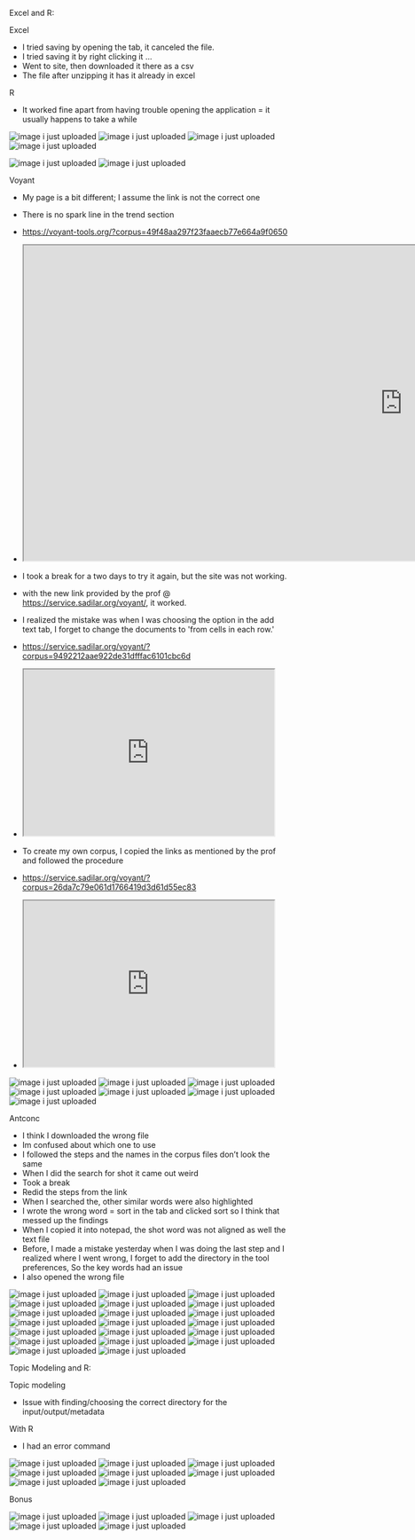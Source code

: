 Excel and R:

Excel 
-	I tried saving by opening the tab, it canceled the file.
-	I tried saving it by right clicking it …
-	Went to site, then downloaded it there as a csv
-	The file after unzipping it has it already in excel 

R
-	It worked fine apart from having trouble opening the application = it usually happens to take a while 

![image i just uploaded](excel1.JPG)
![image i just uploaded](excel2.JPG)
![image i just uploaded](excel3.JPG)
![image i just uploaded](excel4.JPG)

![image i just uploaded](R1.JPG)
![image i just uploaded](R2.JPG)

Voyant 

-	My page is a bit different; I assume the link is not the correct one
-	There is no spark line in the trend section 
-	https://voyant-tools.org/?corpus=49f48aa297f23faaecb77e664a9f0650
-	<iframe style='width: 1366px; height: 569px;' src='https://voyant-tools.org/tool/Cirrus/?view=Cirrus&corpus=49f48aa297f23faaecb77e664a9f0650'></iframe>
- I took a break for a two days to try it again, but the site was not working. 
- with the new link provided by the prof @ https://service.sadilar.org/voyant/, it worked. 
- I realized the mistake was when I was choosing the option in the add text tab, I forget to change the documents to 'from cells in each row.' 
- https://service.sadilar.org/voyant/?corpus=9492212aae922de31dfffac6101cbc6d
- <iframe style='width: 452px; height: 300px;' src='https://service.sadilar.org/voyant/tool/Cirrus/?corpus=9492212aae922de31dfffac6101cbc6d'></iframe>

- To create my own corpus, I copied the links as mentioned by the prof and followed the procedure 
- https://service.sadilar.org/voyant/?corpus=26da7c79e061d1766419d3d61d55ec83
- <iframe style='width: 452px; height: 300px;' src='https://service.sadilar.org/voyant/tool/Trends/?query=honolulu&corpus=26da7c79e061d1766419d3d61d55ec83'></iframe>

![image i just uploaded](voyant1.JPG)
![image i just uploaded](voyant2.JPG)
![image i just uploaded](voyant3.JPG)
![image i just uploaded](voyant4.JPG)
![image i just uploaded](voyant5.JPG)
![image i just uploaded](voyant6.JPG)
![image i just uploaded](voyant7.JPG)

Antconc

-	I think I downloaded the wrong file
-	Im confused about which one to use
-	I followed the steps and the names in the corpus files don’t look the same
-	When I did the search for shot it came out weird 
-	Took a break 
-	Redid the steps from the link 
-	When I searched the, other similar words were also highlighted 
-	I wrote the wrong word = sort in the tab and clicked sort so I think that messed up the findings
-	When I copied it into notepad, the shot word was not aligned as well the text file
-	Before, I made a mistake yesterday when I was doing the last step and I realized where I went wrong, I forget to add the directory in the tool preferences, So the key words had an issue
-	I also opened the wrong file 

![image i just uploaded](antconc1.JPG)
![image i just uploaded](antconc2.JPG)
![image i just uploaded](antconc3.JPG)
![image i just uploaded](antconc4.JPG)
![image i just uploaded](antconc5.JPG)
![image i just uploaded](antconc6.JPG)
![image i just uploaded](antconc7.JPG)
![image i just uploaded](antconc8.JPG)
![image i just uploaded](antconc9.JPG)
![image i just uploaded](antconc10.JPG)
![image i just uploaded](antconc11.JPG)
![image i just uploaded](antconc12.JPG)
![image i just uploaded](antconc13.JPG)
![image i just uploaded](antconc14.JPG)
![image i just uploaded](antconc15.JPG)
![image i just uploaded](antconc16.JPG)
![image i just uploaded](antconc17.JPG)
![image i just uploaded](antconc18.JPG)
![image i just uploaded](antconc19.JPG)
![image i just uploaded](antconc20.JPG)

Topic Modeling and R:

Topic modeling 
-	Issue with finding/choosing the correct directory for the input/output/metadata

With R
-	I had an error command


![image i just uploaded](topicmo1.JPG)
![image i just uploaded](topicmo2.JPG)
![image i just uploaded](topicmo3.JPG)
![image i just uploaded](topicmo4.JPG)
![image i just uploaded](topicmo5.JPG)
![image i just uploaded](topicmor1.JPG)
![image i just uploaded](topicmor2.JPG)
![image i just uploaded](topicmor3.JPG)

Bonus 

![image i just uploaded](bonus1.JPG)
![image i just uploaded](bonus2.JPG)
![image i just uploaded](barcode.png)
![image i just uploaded](plot.png)
![image i just uploaded](montage.png)
